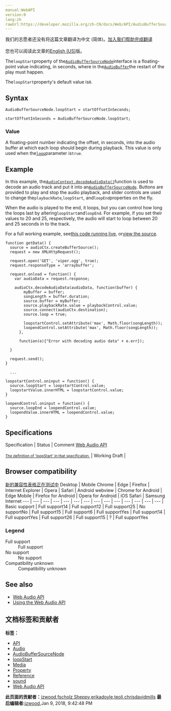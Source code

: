 ```yaml
---
manual:WebAPI
version:0
lang:zh
rawUrl:https://developer.mozilla.org/zh-CN/docs/Web/API/AudioBufferSourceNode/loopStart
---
```




<bdi>我们的志愿者还没有将这篇文章翻译为<bdi>中文 (简体)</bdi>。[加入我们帮助完成翻译](%22802 "")<br></br>您也可以阅读此文章的[English (US)](%14136 "")版。</bdi>






The`loopStart`property of the[`AudioBufferSourceNode`](%3873 "The AudioBufferSourceNode interface is an AudioScheduledSourceNode which represents an audio source consisting of in-memory audio data, stored in an AudioBuffer. It's especially useful for playing back audio which has particularly stringent timing accuracy requirements, such as for sounds that must match a specific rhythm and can be kept in memory rather than being played from disk or the network.")interface is a floating-point value indicating, in seconds, where in the[`AudioBuffer`](%3836 "Objects of these types are designed to hold small audio snippets, typically less than 45 s. For longer sounds, objects implementing the MediaElementAudioSourceNode are more suitable. The buffer contains data in the following format:  non-interleaved IEEE754 32-bit linear PCM with a nominal range between -1 and +1, that is, 32bits floating point buffer, with each samples between -1.0 and 1.0. If the AudioBuffer has multiple channels, they are stored in separate buffer.")the restart of the play must happen.




The`loopStart`property&#39;s default value is`0`.


## Syntax<a name="Syntax"></a>

```
AudioBufferSourceNode.loopStart = startOffsetInSeconds;

startOffsetInSeconds = AudioBufferSourceNode.loopStart;

```

### Value<a name="Value"></a>


A floating-point number indicating the offset, in seconds, into the audio buffer at which each loop should begin during playback. This value is only used when the[`loop`](%14134 "The loop property's default value is false.")parameter is`true`.


## Example<a name="Example"></a>


In this example, the[`AudioContext.decodeAudioData()`](%3948 "The documentation about this has not yet been written; please consider contributing!")function is used to decode an audio track and put it into an[`AudioBufferSourceNode`](%3873 "The AudioBufferSourceNode interface is an AudioScheduledSourceNode which represents an audio source consisting of in-memory audio data, stored in an AudioBuffer. It's especially useful for playing back audio which has particularly stringent timing accuracy requirements, such as for sounds that must match a specific rhythm and can be kept in memory rather than being played from disk or the network."). Buttons are provided to play and stop the audio playback, and slider controls are used to change the`playbackRate`,`loopStart`, and`loopEnd`properties on the fly.



When the audio is played to the end, it loops, but you can control how long the loops last by altering`loopStart`and`loopEnd`. For example, if you set their values to 20 and 25, respectively, the audio will start to loop between 20 and 25 seconds in to the track.



For a full working example, see[this code running live](%22803 ""), or[view the source](%22804 "").



```
function getData() {
  source = audioCtx.createBufferSource();
  request = new XMLHttpRequest();

  request.open('GET', 'viper.ogg', true);
  request.responseType = 'arraybuffer';

  request.onload = function() {
    var audioData = request.response;

    audioCtx.decodeAudioData(audioData, function(buffer) {
        myBuffer = buffer;
        songLength = buffer.duration;
        source.buffer = myBuffer;
        source.playbackRate.value = playbackControl.value;
        source.connect(audioCtx.destination);
        source.loop = true;

        loopstartControl.setAttribute('max', Math.floor(songLength));
        loopendControl.setAttribute('max', Math.floor(songLength));
      },

      function(e){"Error with decoding audio data" + e.err});

  }

  request.send();
}

  ...

loopstartControl.oninput = function() {
  source.loopStart = loopstartControl.value;
  loopstartValue.innerHTML = loopstartControl.value;
}

loopendControl.oninput = function() {
  source.loopEnd = loopendControl.value;
  loopendValue.innerHTML = loopendControl.value;
}
```

## Specifications<a name="Specifications"></a>
Specification | Status | Comment 
[Web Audio API<br></br><small>The definition of &#39;loopStart&#39; in that specification.</small>](%22805 "") | Working Draft |  


## Browser compatibility<a name="Browser_compatibility"></a>
[新的兼容性表格正在测试中<i></i>](%3360 "")
<abbr>Desktop<i></i></abbr> | <abbr>Mobile<i></i></abbr> 
<abbr>Chrome<i></i></abbr> | <abbr>Edge<i></i></abbr> | <abbr>Firefox<i></i></abbr> | <abbr>Internet Explorer<i></i></abbr> | <abbr>Opera<i></i></abbr> | <abbr>Safari<i></i></abbr> | <abbr>Android webview<i></i></abbr> | <abbr>Chrome for Android<i></i></abbr> | <abbr>Edge Mobile<i></i></abbr> | <abbr>Firefox for Android<i></i></abbr> | <abbr>Opera for Android<i></i></abbr> | <abbr>iOS Safari<i></i></abbr> | <abbr>Samsung Internet<i></i></abbr> 
 ---  |  ---  |  ---  |  ---  |  ---  |  ---  |  ---  |  ---  |  ---  |  ---  |  ---  |  ---  |  ---  |  ---  | 
Basic support | <abbr>Full support</abbr>14 | <abbr>Full support</abbr>12 | <abbr>Full support</abbr>25 | <abbr>No support</abbr>No | <abbr>Full support</abbr>15 | <abbr>Full support</abbr>6 | <abbr>Full support</abbr>Yes | <abbr>Full support</abbr>14 | <abbr>Full support</abbr>Yes | <abbr>Full support</abbr>26 | <abbr>Full support</abbr>15 | <abbr>?</abbr> | <abbr>Full support</abbr>Yes 


### Legend<a name="Legend"></a>
<dl><dt id=''><abbr>Full support</abbr></dt><dd>Full support</dd><dt id=''><abbr>No support</abbr></dt><dd>No support</dd><dt id=''><abbr>Compatibility unknown</abbr></dt><dd>Compatibility unknown</dd></dl>


## See also<a name="See_also"></a>

* [Web Audio API](%417 "")
* [Using the Web Audio API](%3743 "")



## 文档标签和贡献者
**标签：**
* [API](%50 "")
* [Audio](%3822 "")
* [AudioBufferSourceNode](%22791 "")
* [loopStart](%22806 "")
* [Media](%3827 "")
* [Property](%14490 "")
* [Reference](%3381 "")
* [sound](%3973 "")
* [Web Audio API](%3830 "")

**此页面的贡献者：**[jzwood](%22807 ""),[fscholz](%60 ""),[Sheppy](%405 ""),[erikadoyle](%3894 ""),[teoli](%160 ""),[chrisdavidmills](%3495 "")
**最后编辑者:**[jzwood](%22807 ""),<time>Jan 9, 2018, 9:42:48 PM</time>


